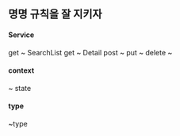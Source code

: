 ## 명명 규칙을 잘 지키자 

#### Service
get ~ SearchList
get ~ Detail
post ~
put ~
delete ~

#### context
~ state

#### type
~type

